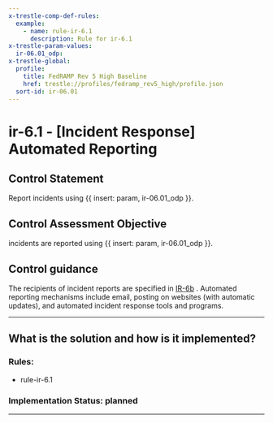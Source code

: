 ```yaml
---
x-trestle-comp-def-rules:
  example:
    - name: rule-ir-6.1
      description: Rule for ir-6.1
x-trestle-param-values:
  ir-06.01_odp:
x-trestle-global:
  profile:
    title: FedRAMP Rev 5 High Baseline
    href: trestle://profiles/fedramp_rev5_high/profile.json
  sort-id: ir-06.01
---
```


# ir-6.1 - \[Incident Response\] Automated Reporting

## Control Statement

Report incidents using {{ insert: param, ir-06.01_odp }}.

## Control Assessment Objective

incidents are reported using {{ insert: param, ir-06.01_odp }}.

## Control guidance

The recipients of incident reports are specified in [IR-6b](#ir-6_smt.b) . Automated reporting mechanisms include email, posting on websites (with automatic updates), and automated incident response tools and programs.

______________________________________________________________________

## What is the solution and how is it implemented?

<!-- For implementation status enter one of: implemented, partial, planned, alternative, not-applicable -->

<!-- Note that the list of rules under ### Rules: is read-only and changes will not be captured after assembly to JSON -->

<!-- Add control implementation description here for control: ir-6.1 -->

### Rules:

  - rule-ir-6.1

### Implementation Status: planned

______________________________________________________________________

